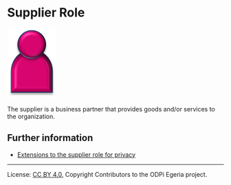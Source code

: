 <!-- SPDX-License-Identifier: CC-BY-4.0 -->
<!-- Copyright Contributors to the ODPi Egeria project. -->

# Supplier Role

![Icon](supplier-role.png)

The supplier is a business partner that provides goods and/or services to
the organization.


## Further information

* [Extensions to the supplier role for privacy](../../data-privacy-pack/role-extensions-for-privacy.md)



----
License: [CC BY 4.0](https://creativecommons.org/licenses/by/4.0/),
Copyright Contributors to the ODPi Egeria project.